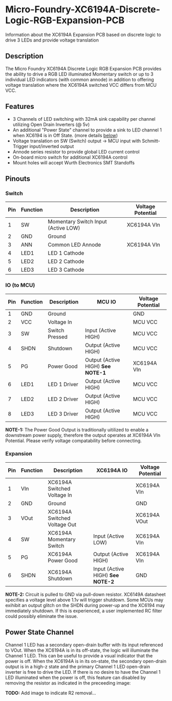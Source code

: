 # Micro-Foundry-XC6194A-Discrete-Logic-RGB-Expansion-PCB
Information about the XC6194A Expansion PCB based on discrete logic to drive 3 LEDs and provide voltage translation

## Description
The Micro Foundry XC6194A Discrete Logic RGB Expansion PCB provides the ability to drive a RGB LED illuminated Momentary switch or up to 3 individual LED indicators (with common annode) in addition to offering voltage translation where the XC6194A switched VCC differs from MCU VCC. 

## Features
- 3 Channels of LED switching with 32mA sink capability per channel utilizing Open Drain Inverters (@ 5v)
- An additional "Power State" channel to provide a sink to LED channel 1 when XC6194 is in Off State. (more details [below](/README.md#power-state-channel))
- Voltage translation on SW (Switch) output -> MCU input with Schmitt-Trigger input/inverted output
- Annode series resistor to provide global LED current control
- On-board micro switch for additional XC6194A control
- Mount holes will accept Wurth Electronics SMT Standoffs

## Pinouts
### Switch

| Pin | Function | Description | Voltage Potential |
| --- | -------- | ----------- | ---------- |
| 1 | SW | Momentary Switch Input (Active LOW) | XC6194A VIn |
| 2 | GND | Ground | |
| 3 | ANN |Common LED Annode | XC6194A VIn |
| 4 | LED1 | LED 1 Cathode | |
| 5 | LED2 | LED 2 Cathode | |
| 6 | LED3 | LED 3 Cathode | |

### IO (to MCU)

| Pin | Function | Description | MCU IO | Voltage Potential |
| --- | -------- | ----------- | ------ | ---------- |
| 1 | GND | Ground | | GND |
| 2 | VCC | Voltage In | | MCU VCC |
| 3 | SW | Switch Pressed | Input (Active HIGH) | MCU VCC |
| 4 | SHDN | Shutdown | Output (Active HIGH) | MCU VCC |
| 5 | PG | Power Good | Output (Active HIGH) **See NOTE-1** | XC6194A VIn |
| 6 | LED1 | LED 1 Driver | Output (Active HIGH) | MCU VCC |
| 7 | LED2 | LED 2 Driver | Output (Active HIGH) | MCU VCC |
| 8 | LED3 | LED 3 Driver | Output (Active HIGH) | MCU VCC |

**NOTE-1:** The Power Good Output is traditionally uitilized to enable a downstream power supply, therefore the output operates at XC6194A VIn Potential. Please verify voltage compatability before connecting.

### Expansion

| Pin | Function | Description | XC6194A IO | Voltage Potential |
| --- | -------- | ----------- | ---------- | ---------- |
| 1 | VIn | XC6194A Switched Voltage In | | XC6194A VIn |
| 2 | GND | Ground | | GND |
| 3 | VOut | XC6194A Switched Voltage Out | | XC6194A VOut |
| 4 | SW | XC6194A Momentary Switch | Input (Active LOW) | XC6194A VIn |
| 5 | PG | XC6194A Power Good | Output (Active HIGH) | XC6194A VIn |
| 6 | SHDN | XC6194A Shutdown | Input (Active HIGH) **See NOTE-2** | GND |

**NOTE-2:** Circuit is pulled to GND via pull-down resistor. XC6149A datasheet specifies a voltage level above 1.1v will trigger shutdown. Some MCUs may exihibit an output glitch on the SHDN during power-up and the XC6194 may immediately shutdown. If this is experienced, a user implemented RC filter could possibly eliminate the issue.

## Power State Channel
Channel 1 LED has a secondary open-drain buffer with its input referenced to VOut. When the XC6194A is in its off-state, the logic will illuminate the Channel 1 LED. This can be useful to provide a vsual indicator that the power is off. When the XC6194A is in its on-state, the secondary open-drain output is in a high-z state and the primary Channel 1 LED open-drain inverter is free to drive the LED. If there is no desire to have the Channel 1 LED illuminated when the power is off, this feature can disabled by removing the resistor as indicated in the preceeding image:

**TODO:** Add image to indicate R2 removal...
